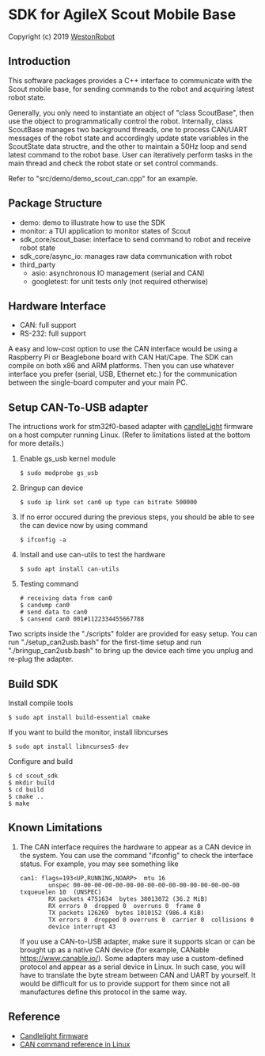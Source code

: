 # SDK for AgileX Scout Mobile Base

Copyright (c) 2019 [WestonRobot](https://www.westonrobot.com/)

## Introduction

This software packages provides a C++ interface to communicate with the Scout mobile base, for sending commands to the robot and acquiring latest robot state.

Generally, you only need to instantiate an object of "class ScoutBase", then use the object to programmatically control the robot. Internally, class ScoutBase manages two background threads, one to process CAN/UART messages of the robot state and accordingly update state variables in the ScoutState data structre, and the other to maintain a 50Hz loop and send latest command to the robot base. User can iteratively perform tasks in the main thread and check the robot state or set control commands. 

Refer to "src/demo/demo_scout_can.cpp" for an example.

## Package Structure

* demo: demo to illustrate how to use the SDK
* monitor: a TUI application to monitor states of Scout
* sdk_core/scout_base: interface to send command to robot and receive robot state
* sdk_core/async_io: manages raw data communication with robot
* third_party
    - asio: asynchronous IO management (serial and CAN)
    - googletest: for unit tests only (not required otherwise)

## Hardware Interface

* CAN: full support
* RS-232: full support

A easy and low-cost option to use the CAN interface would be using a Raspberry Pi or Beaglebone board with CAN Hat/Cape. The SDK can compile on both x86 and ARM platforms. Then you can use whatever interface you prefer (serial, USB, Ethernet etc.) for the communication between the single-board computer and your main PC.

## Setup CAN-To-USB adapter 
 
The intructions work for stm32f0-based adapter with [candleLight](https://github.com/HubertD/candleLight_fw) firmware on a host computer running Linux. (Refer to limitations listed at the bottom for more details.)

1. Enable gs_usb kernel module
    ```
    $ sudo modprobe gs_usb
    ```
2. Bringup can device
   ```
   $ sudo ip link set can0 up type can bitrate 500000
   ```
3. If no error occured during the previous steps, you should be able to see the can device now by using command
   ```
   $ ifconfig -a
   ```
4. Install and use can-utils to test the hardware
    ```
    $ sudo apt install can-utils
    ```
5. Testing command
    ```
    # receiving data from can0
    $ candump can0
    # send data to can0
    $ cansend can0 001#1122334455667788
    ```

Two scripts inside the "./scripts" folder are provided for easy setup. You can run "./setup_can2usb.bash" for the first-time setup and run "./bringup_can2usb.bash" to bring up the device each time you unplug and re-plug the adapter.

## Build SDK

Install compile tools

```
$ sudo apt install build-essential cmake
```

If you want to build the monitor, install libncurses

```
$ sudo apt install libncurses5-dev
```

Configure and build

```
$ cd scout_sdk 
$ mkdir build
$ cd build
$ cmake ..
$ make
```

## Known Limitations

1. The CAN interface requires the hardware to appear as a CAN device in the system. You can use the command "ifconfig" to check the interface status. For example, you may see something like

    ```
    can1: flags=193<UP,RUNNING,NOARP>  mtu 16
            unspec 00-00-00-00-00-00-00-00-00-00-00-00-00-00-00-00  txqueuelen 10  (UNSPEC)
            RX packets 4751634  bytes 38013072 (36.2 MiB)
            RX errors 0  dropped 0  overruns 0  frame 0
            TX packets 126269  bytes 1010152 (986.4 KiB)
            TX errors 0  dropped 0 overruns 0  carrier 0  collisions 0
            device interrupt 43
    ```
    
    If you use a CAN-to-USB adapter, make sure it supports slcan or can be brought up as a native CAN device (for example, CANable https://www.canable.io/). Some adapters may use a custom-defined protocol and appear as a serial device in Linux. In such case, you will have to translate the byte stream between CAN and UART by yourself. It would be difficult for us to provide support for them since not all manufactures define this protocol in the same way.

<!-- 
2. Release v0.1 of this SDK provided a serial interface to talk with the robot. Front/rear light on the robot cannot be controlled and only a small subset of all robot states can be acquired through that interface. Full support of the serial interface is still under development and requires additional work on both the SDK and firmware sides.
-->

## Reference

* [Candlelight firmware](https://wiki.linklayer.com/index.php/CandleLightFirmware)
* [CAN command reference in Linux](https://wiki.rdu.im/_pages/Notes/Embedded-System/Linux/can-bus-in-linux.html)